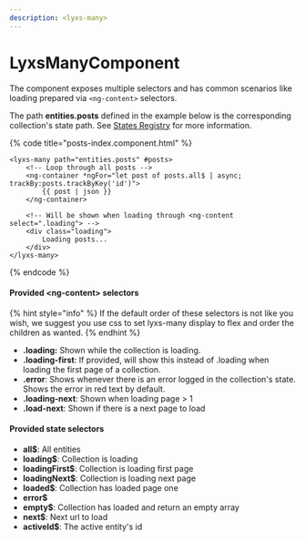 ```yaml
---
description: <lyxs-many>
---
```


# LyxsManyComponent

The component exposes multiple selectors and has common scenarios like loading prepared via `<ng-content>` selectors.

The path **entities.posts** defined in the example below is the corresponding collection's state path. See [States Registry](../../recipes/states-registry.md) for more information.

{% code title="posts-index.component.html" %}
```markup
<lyxs-many path="entities.posts" #posts>
    <!-- Loop through all posts -->
    <ng-container *ngFor="let post of posts.all$ | async; trackBy:posts.trackByKey('id')">
        {{ post | json }}
    </ng-container>
    
    <!-- Will be shown when loading through <ng-content select=".loading"> -->
    <div class="loading">
        Loading posts...
    </div>
</lyxs-many>
```
{% endcode %}

#### Provided &lt;ng-content&gt; selectors

{% hint style="info" %}
If the default order of these selectors is not like you wish, we suggest you use css to set lyxs-many display to flex and order the children as wanted. 
{% endhint %}

* **.loading:** Shown while the collection is loading.
* **.loading-first**: If provided, will show this instead of .loading when loading the first page of a collection.
* **.error**: Shows whenever there is an error logged in the collection's state. Shows the error in red text by default.
* **.loading-next**: Shown when loading page &gt; 1
* **.load-next**: Shown if there is a next page to load

#### Provided state selectors

* **all$**: All entities
* **loading$**: Collection is loading
* **loadingFirst$**: Collection is loading first page
* **loadingNext$**: Collection is loading next page
* **loaded$**: Collection has loaded page one
* **error$**
* **empty$**: Collection has loaded and return an empty array
* **next$**: Next url to load
* **activeId$**: The active entity's id

